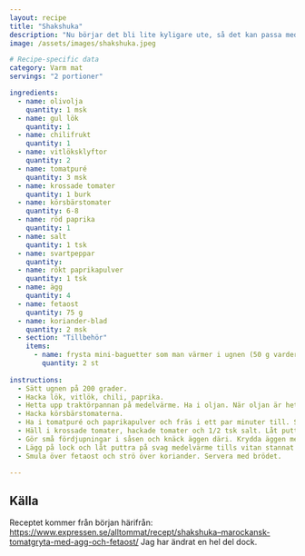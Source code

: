 ```yaml
---
layout: recipe
title: "Shakshuka"
description: "Nu börjar det bli lite kyligare ute, så det kan passa med varmare mat även till lunch. Jag använder en traktörpanna med lock till den här."
image: /assets/images/shakshuka.jpeg

# Recipe-specific data
category: Varm mat
servings: "2 portioner"

ingredients:
  - name: olivolja
    quantity: 1 msk
  - name: gul lök
    quantity: 1
  - name: chilifrukt
    quantity: 1
  - name: vitlöksklyftor
    quantity: 2
  - name: tomatpuré
    quantity: 3 msk
  - name: krossade tomater
    quantity: 1 burk
  - name: körsbärstomater
    quantity: 6-8
  - name: röd paprika
    quantity: 1
  - name: salt
    quantity: 1 tsk
  - name: svartpeppar
    quantity:
  - name: rökt paprikapulver
    quantity: 1 tsk
  - name: ägg
    quantity: 4
  - name: fetaost
    quantity: 75 g
  - name: koriander-blad
    quantity: 2 msk
  - section: "Tillbehör"
    items:
      - name: frysta mini-baguetter som man värmer i ugnen (50 g vardera)
        quantity: 2 st
        
instructions:
  - Sätt ugnen på 200 grader.
  - Hacka lök, vitlök, chili, paprika.
  - Hetta upp traktörpannan på medelvärme. Ha i oljan. När oljan är het, ha i ovanstående och stek tills mjukt, ca 5 minuter.
  - Hacka körsbärstomaterna.
  - Ha i tomatpuré och paprikapulver och fräs i ett par minuter till. Stoppa baguetterna i ugnen i 10-12 minuter.
  - Häll i krossade tomater, hackade tomater och 1/2 tsk salt. Låt puttra på medel-låg värme i 10 minuter.
  - Gör små fördjupningar i såsen och knäck äggen däri. Krydda äggen med lite salt och peppar.
  - Lägg på lock och låt puttra på svag medelvärme tills vitan stannat men äggulan fortfarande är lite lös, i cirka 8-12 minuter.
  - Smula över fetaost och strö över koriander. Servera med brödet.

---
```

## Källa

Receptet kommer från början härifrån: https://www.expressen.se/alltommat/recept/shakshuka–marockansk-tomatgryta-med-agg-och-fetaost/ Jag har ändrat en hel del dock.


